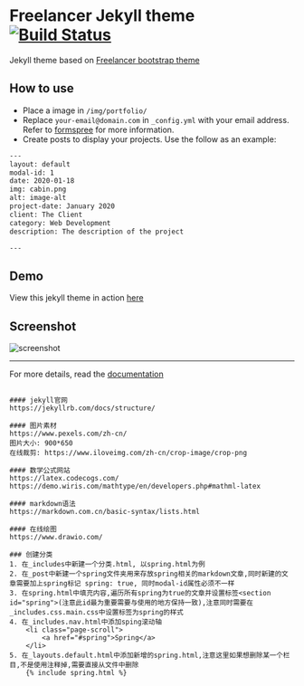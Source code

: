 Freelancer Jekyll theme  [![Build Status](https://api.travis-ci.org/jeromelachaud/freelancer-theme.svg?branch=master)](https://travis-ci.org/jeromelachaud/freelancer-theme/) 
=========================

Jekyll theme based on [Freelancer bootstrap theme ](http://startbootstrap.com/template-overviews/freelancer/)

## How to use
 - Place a image in `/img/portfolio/`
 - Replace `your-email@domain.com` in `_config.yml` with your email address. Refer to [formspree](http://formspree.io/) for more information.
 - Create posts to display your projects. Use the follow as an example:
```txt
---
layout: default
modal-id: 1
date: 2020-01-18
img: cabin.png
alt: image-alt
project-date: January 2020
client: The Client
category: Web Development
description: The description of the project

---
```

## Demo
View this jekyll theme in action [here](https://jeromelachaud.com/freelancer-theme)

## Screenshot
![screenshot](https://raw.githubusercontent.com/jeromelachaud/freelancer-theme/master/screenshot.png)

---------
For more details, read the [documentation](http://jekyllrb.com/)
```

#### jekyll官网
https://jekyllrb.com/docs/structure/

#### 图片素材
https://www.pexels.com/zh-cn/
图片大小: 900*650
在线裁剪: https://www.iloveimg.com/zh-cn/crop-image/crop-png

#### 数学公式网站
https://latex.codecogs.com/
https://demo.wiris.com/mathtype/en/developers.php#mathml-latex

#### markdown语法
https://markdown.com.cn/basic-syntax/lists.html

#### 在线绘图
https://www.drawio.com/

### 创建分类
1. 在_includes中新建一个分类.html, 以spring.html为例
2. 在_post中新建一个spring文件夹用来存放spring相关的markdown文章,同时新建的文章需要加上spring标记 spring: true, 同时modal-id属性必须不一样
3. 在spring.html中填充内容,遍历所有spring为true的文章并设置标签<section id="spring">(注意此id最为重要需要与使用的地方保持一致),注意同时需要在_includes.css.main.css中设置标签为spring的样式
4. 在_includes.nav.html中添加sping滚动轴
    <li class="page-scroll">
        <a href="#spring">Spring</a>
    </li>
5. 在_layouts.default.html中添加新增的spring.html,注意这里如果想删除某一个栏目,不是使用注释掉,需要直接从文件中删除
    {% include spring.html %}


